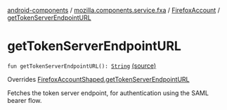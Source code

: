 [android-components](../../index.md) / [mozilla.components.service.fxa](../index.md) / [FirefoxAccount](index.md) / [getTokenServerEndpointURL](./get-token-server-endpoint-u-r-l.md)

# getTokenServerEndpointURL

`fun getTokenServerEndpointURL(): `[`String`](https://kotlinlang.org/api/latest/jvm/stdlib/kotlin/-string/index.html) [(source)](https://github.com/mozilla-mobile/android-components/blob/master/components/service/firefox-accounts/src/main/java/mozilla/components/service/fxa/FirefoxAccount.kt#L126)

Overrides [FirefoxAccountShaped.getTokenServerEndpointURL](../-firefox-account-shaped/get-token-server-endpoint-u-r-l.md)

Fetches the token server endpoint, for authentication using the SAML bearer flow.

